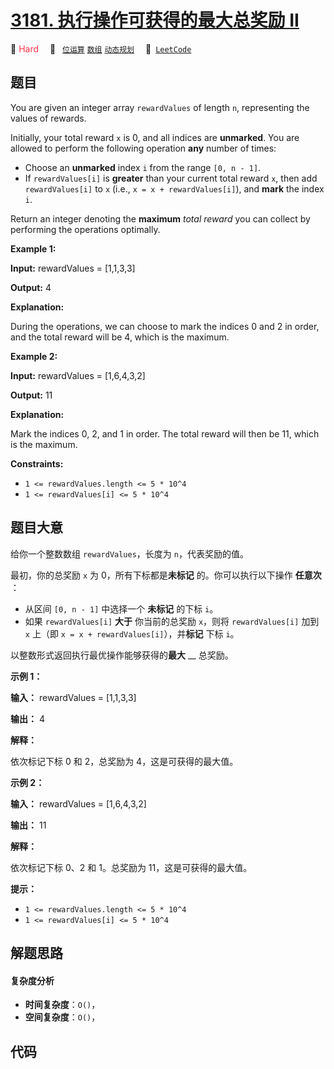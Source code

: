# [3181. 执行操作可获得的最大总奖励 II](https://leetcode.com/problems/maximum-total-reward-using-operations-ii)

🔴 <font color=#ff334b>Hard</font>&emsp; 🔖&ensp; [`位运算`](/outline/tag/bit-manipulation.md) [`数组`](/outline/tag/array.md) [`动态规划`](/outline/tag/dynamic-programming.md)&emsp; 🔗&ensp;[`LeetCode`](https://leetcode.com/problems/maximum-total-reward-using-operations-ii)

## 题目

You are given an integer array `rewardValues` of length `n`, representing the
values of rewards.

Initially, your total reward `x` is 0, and all indices are **unmarked**. You
are allowed to perform the following operation **any** number of times:

  * Choose an **unmarked** index `i` from the range `[0, n - 1]`.
  * If `rewardValues[i]` is **greater** than your current total reward `x`, then add `rewardValues[i]` to `x` (i.e., `x = x + rewardValues[i]`), and **mark** the index `i`.

Return an integer denoting the **maximum** _total reward_ you can collect by
performing the operations optimally.



**Example 1:**

**Input:** rewardValues = [1,1,3,3]

**Output:** 4

**Explanation:**

During the operations, we can choose to mark the indices 0 and 2 in order, and
the total reward will be 4, which is the maximum.

**Example 2:**

**Input:** rewardValues = [1,6,4,3,2]

**Output:** 11

**Explanation:**

Mark the indices 0, 2, and 1 in order. The total reward will then be 11, which
is the maximum.



**Constraints:**

  * `1 <= rewardValues.length <= 5 * 10^4`
  * `1 <= rewardValues[i] <= 5 * 10^4`


## 题目大意

给你一个整数数组 `rewardValues`，长度为 `n`，代表奖励的值。

最初，你的总奖励 `x` 为 0，所有下标都是**未标记** 的。你可以执行以下操作 **任意次** ：

  * 从区间 `[0, n - 1]` 中选择一个 **未标记** 的下标 `i`。
  * 如果 `rewardValues[i]` **大于** 你当前的总奖励 `x`，则将 `rewardValues[i]` 加到 `x` 上（即 `x = x + rewardValues[i]`），并**标记** 下标 `i`。

以整数形式返回执行最优操作能够获得的**最大** __ 总奖励。



**示例 1：**

**输入：** rewardValues = [1,1,3,3]

**输出：** 4

**解释：**

依次标记下标 0 和 2，总奖励为 4，这是可获得的最大值。

**示例 2：**

**输入：** rewardValues = [1,6,4,3,2]

**输出：** 11

**解释：**

依次标记下标 0、2 和 1。总奖励为 11，这是可获得的最大值。



**提示：**

  * `1 <= rewardValues.length <= 5 * 10^4`
  * `1 <= rewardValues[i] <= 5 * 10^4`


## 解题思路

#### 复杂度分析

- **时间复杂度**：`O()`，
- **空间复杂度**：`O()`，

## 代码

```javascript

```